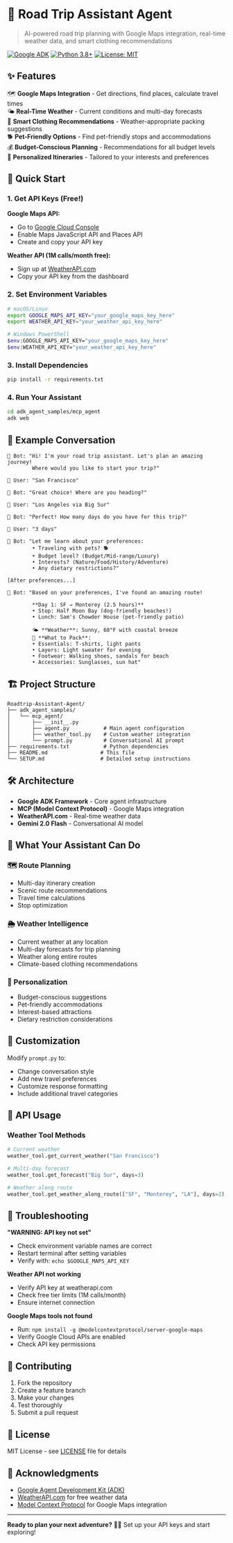 # 🚗 Road Trip Assistant Agent

> AI-powered road trip planning with Google Maps integration, real-time weather data, and smart clothing recommendations

[![Google ADK](https://img.shields.io/badge/Google-ADK-blue)](https://developers.google.com/adk)
[![Python 3.8+](https://img.shields.io/badge/python-3.8%2B-brightgreen)](https://python.org)
[![License: MIT](https://img.shields.io/badge/License-MIT-yellow.svg)](https://opensource.org/licenses/MIT)

## ✨ Features

🗺️ **Google Maps Integration** - Get directions, find places, calculate travel times  
🌤️ **Real-Time Weather** - Current conditions and multi-day forecasts  
👔 **Smart Clothing Recommendations** - Weather-appropriate packing suggestions  
🐕 **Pet-Friendly Options** - Find pet-friendly stops and accommodations  
💰 **Budget-Conscious Planning** - Recommendations for all budget levels  
🎯 **Personalized Itineraries** - Tailored to your interests and preferences  

## 🚀 Quick Start

### 1. Get API Keys (Free!)

**Google Maps API:**
- Go to [Google Cloud Console](https://console.cloud.google.com/)
- Enable Maps JavaScript API and Places API
- Create and copy your API key

**Weather API (1M calls/month free):**
- Sign up at [WeatherAPI.com](https://www.weatherapi.com/)
- Copy your API key from the dashboard

### 2. Set Environment Variables

```bash
# macOS/Linux
export GOOGLE_MAPS_API_KEY="your_google_maps_key_here"
export WEATHER_API_KEY="your_weather_api_key_here"

# Windows PowerShell
$env:GOOGLE_MAPS_API_KEY="your_google_maps_key_here"
$env:WEATHER_API_KEY="your_weather_api_key_here"
```

### 3. Install Dependencies

```bash
pip install -r requirements.txt
```

### 4. Run Your Assistant

```bash
cd adk_agent_samples/mcp_agent
adk web
```

## 💬 Example Conversation

```
🤖 Bot: "Hi! I'm your road trip assistant. Let's plan an amazing journey! 
        Where would you like to start your trip?"

👤 User: "San Francisco"

🤖 Bot: "Great choice! Where are you heading?"

👤 User: "Los Angeles via Big Sur"

🤖 Bot: "Perfect! How many days do you have for this trip?"

👤 User: "3 days"

🤖 Bot: "Let me learn about your preferences:
        • Traveling with pets? 🐕
        • Budget level? (Budget/Mid-range/Luxury)
        • Interests? (Nature/Food/History/Adventure)
        • Any dietary restrictions?"

[After preferences...]

🤖 Bot: "Based on your preferences, I've found an amazing route!
        
        **Day 1: SF → Monterey (2.5 hours)**
        • Stop: Half Moon Bay (dog-friendly beaches!)
        • Lunch: Sam's Chowder House (pet-friendly patio)
        
        🌤️ **Weather**: Sunny, 68°F with coastal breeze
        👔 **What to Pack**: 
        • Essentials: T-shirts, light pants
        • Layers: Light sweater for evening
        • Footwear: Walking shoes, sandals for beach
        • Accessories: Sunglasses, sun hat"
```

## 🏗️ Project Structure

```
Roadtrip-Assistant-Agent/
├── adk_agent_samples/
│   └── mcp_agent/
│       ├── __init__.py
│       ├── agent.py           # Main agent configuration
│       ├── weather_tool.py    # Custom weather integration
│       └── prompt.py          # Conversational AI prompt
├── requirements.txt           # Python dependencies
├── README.md                 # This file
└── SETUP.md                  # Detailed setup instructions
```

## 🛠️ Architecture

- **Google ADK Framework** - Core agent infrastructure
- **MCP (Model Context Protocol)** - Google Maps integration
- **WeatherAPI.com** - Real-time weather data
- **Gemini 2.0 Flash** - Conversational AI model

## 🎯 What Your Assistant Can Do

### 🗺️ Route Planning
- Multi-day itinerary creation
- Scenic route recommendations
- Travel time calculations
- Stop optimization

### 🌦️ Weather Intelligence
- Current weather at any location
- Multi-day forecasts for trip planning
- Weather along entire routes
- Climate-based clothing recommendations

### 🎨 Personalization
- Budget-conscious suggestions
- Pet-friendly accommodations
- Interest-based attractions
- Dietary restriction considerations

## 🔧 Customization

Modify `prompt.py` to:
- Change conversation style
- Add new travel preferences
- Customize response formatting
- Include additional travel categories

## 📝 API Usage

### Weather Tool Methods

```python
# Current weather
weather_tool.get_current_weather("San Francisco")

# Multi-day forecast
weather_tool.get_forecast("Big Sur", days=3)

# Weather along route
weather_tool.get_weather_along_route(["SF", "Monterey", "LA"], days=2)
```

## 🚨 Troubleshooting

**"WARNING: API key not set"**
- Check environment variable names are correct
- Restart terminal after setting variables
- Verify with: `echo $GOOGLE_MAPS_API_KEY`

**Weather API not working**
- Verify API key at weatherapi.com
- Check free tier limits (1M calls/month)
- Ensure internet connection

**Google Maps tools not found**
- Run: `npm install -g @modelcontextprotocol/server-google-maps`
- Verify Google Cloud APIs are enabled
- Check API key permissions

## 🤝 Contributing

1. Fork the repository
2. Create a feature branch
3. Make your changes
4. Test thoroughly
5. Submit a pull request

## 📄 License

MIT License - see [LICENSE](LICENSE) file for details

## 🌟 Acknowledgments

- [Google Agent Development Kit (ADK)](https://developers.google.com/adk)
- [WeatherAPI.com](https://www.weatherapi.com/) for free weather data
- [Model Context Protocol](https://modelcontextprotocol.io/) for Google Maps integration

---

**Ready to plan your next adventure?** 🚗✨ Set up your API keys and start exploring!
